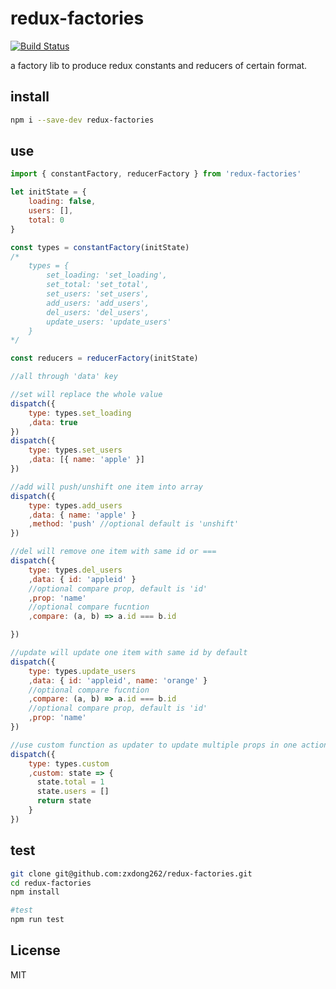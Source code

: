 # redux-factories
[![Build Status](https://travis-ci.org/zxdong262/redux-factories.svg?branch=master)](https://travis-ci.org/zxdong262/redux-factories)

a factory lib to produce redux constants and reducers of certain format.

## install
```bash
npm i --save-dev redux-factories
```

## use

```javascript
import { constantFactory, reducerFactory } from 'redux-factories'

let initState = {
    loading: false,
    users: [],
    total: 0
}

const types = constantFactory(initState)
/*
    types = {
        set_loading: 'set_loading',
        set_total: 'set_total',
        set_users: 'set_users',
        add_users: 'add_users',
        del_users: 'del_users',
        update_users: 'update_users'
    }
*/

const reducers = reducerFactory(initState)

//all through 'data' key

//set will replace the whole value 
dispatch({
    type: types.set_loading
    ,data: true
})
dispatch({
    type: types.set_users
    ,data: [{ name: 'apple' }]
})

//add will push/unshift one item into array
dispatch({
    type: types.add_users
    ,data: { name: 'apple' }
    ,method: 'push' //optional default is 'unshift'
})

//del will remove one item with same id or ===
dispatch({
    type: types.del_users
    ,data: { id: 'appleid' }
    //optional compare prop, default is 'id'
    ,prop: 'name'
    //optional compare fucntion
    ,compare: (a, b) => a.id === b.id

})

//update will update one item with same id by default
dispatch({
    type: types.update_users
    ,data: { id: 'appleid', name: 'orange' }
    //optional compare fucntion
    ,compare: (a, b) => a.id === b.id
    //optional compare prop, default is 'id'
    ,prop: 'name'
})

//use custom function as updater to update multiple props in one action
dispatch({
    type: types.custom
    ,custom: state => {
      state.total = 1
      state.users = []
      return state
    }
})
```

## test
```bash
git clone git@github.com:zxdong262/redux-factories.git
cd redux-factories
npm install

#test
npm run test
```

## License
MIT